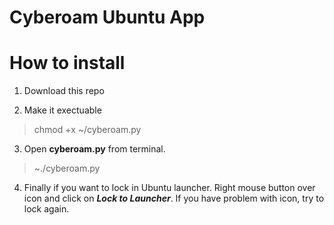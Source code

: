 # Cyberoam Ubuntu App

# How to install
1. Download this repo

2. Make it exectuable

  > chmod +x ~/cyberoam.py

3. Open **cyberoam.py** from terminal. 

  > ~./cyberoam.py

4. Finally if you want to lock in Ubuntu launcher. 
Right mouse button over icon and click on **_Lock to Launcher_**. 
If you have problem with icon, try to lock again.
